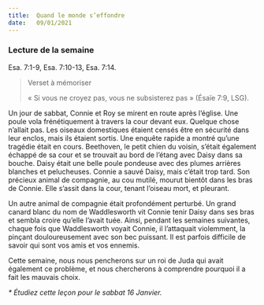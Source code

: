 ```yaml
---
title:  Quand le monde s’effondre
date:   09/01/2021
---
```


### Lecture de la semaine
Esa. 7:1-9, Esa. 7:10-13, Esa. 7:14.

> <p>Verset à mémoriser</p>
> « Si vous ne croyez pas, vous ne subsisterez pas » (Ésaïe 7:9, LSG).

Un jour de sabbat, Connie et Roy se mirent en route après l’église. Une poule vola frénétiquement à travers la cour devant eux. Quelque chose n’allait pas. Les oiseaux domestiques étaient censés être en sécurité dans leur enclos, mais ils étaient sortis. Une enquête rapide a montré qu’une tragédie était en cours. Beethoven, le petit chien du voisin, s’était également échappé de sa cour et se trouvait au bord de l’étang avec Daisy dans sa bouche. Daisy était une belle poule pondeuse avec des plumes arrières blanches et pelucheuses. Connie a sauvé Daisy, mais c’était trop tard. Son précieux animal de compagnie, au cou mutilé, mourut bientôt dans les bras de Connie. Elle s’assit dans la cour, tenant l’oiseau mort, et pleurant.

Un autre animal de compagnie était profondément perturbé. Un grand canard blanc du nom de Waddlesworth vit Connie tenir Daisy dans ses bras et sembla croire qu’elle l’avait tuée. Ainsi, pendant les semaines suivantes, chaque fois que Waddlesworth voyait Connie, il l’attaquait violemment, la pinçant douloureusement avec son bec puissant. Il est parfois difficile de savoir qui sont vos amis et vos ennemis.

Cette semaine, nous nous pencherons sur un roi de Juda qui avait également ce problème, et nous chercherons à comprendre pourquoi il a fait les mauvais choix.

_* Étudiez cette leçon pour le sabbat 16 Janvier._